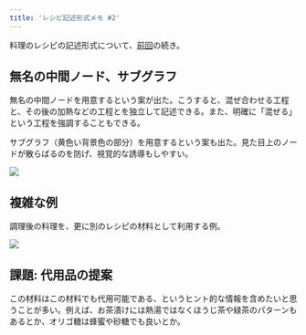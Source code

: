 ```yaml
---
title: 'レシピ記述形式メモ #2'
---
```

料理のレシピの記述形式について、[前回](https://r7kamura.com/articles/2022-05-13-mermaid-recipe-memo)の続き。

無名の中間ノード、サブグラフ
--------------

無名の中間ノードを用意するという案が出た。こうすると、混ぜ合わせる工程と、その後の加熱などの工程とを独立して記述できる。また、明確に「混ぜる」という工程を強調することもできる。

サブグラフ（黄色い背景色の部分）を用意するという案も出た。見た目上のノードが散らばるのを防げ、視覚的な誘導もしやすい。

![](https://lh5.googleusercontent.com/619ICEcFMbtzklThlUgmyF7EvjuvxTpbhJuZzyIxrEAvXYvdjCoTvwL4gZLecMzHaoxpOqSojxMESTt8Js1-mY75Xn0mjgmv4jsk9kGFkhGOxU5C3p61qagJLC00UI2IHtv6-pLRGV389G6qvw)

複雑な例
----

調理後の料理を、更に別のレシピの材料として利用する例。

![](https://lh6.googleusercontent.com/WJ3XC5Q3BoFLAXi2L8uomkR0Krp4dY9C3aTtDJiefubBhpN6ns6Zc4pFMfK_Q-gOx7mjEXA5O7HElGGryjR9_nzw858jItl1M5WIbhIbO4nDVy3LnrCjc-Diyz0N4G4Sin1Ul5ToYF6UljkJXw)

課題: 代用品の提案
----------

この材料はこの材料でも代用可能である、というヒント的な情報を含めたいと思うことが多い。例えば、お茶漬けには熱湯ではなくほうじ茶や緑茶のパターンもあるとか、オリゴ糖は蜂蜜や砂糖でも良いとか。

